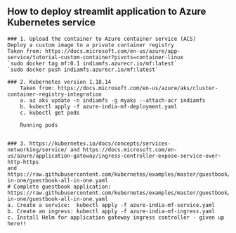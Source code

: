 ## How to deploy streamlit application to Azure Kubernetes service

    ### 1. Upload the container to Azure container service (ACS)
    Deploy a custom image to a private container registry
    Taken from: https://docs.microsoft.com/en-us/azure/app-service/tutorial-custom-container?pivots=container-linux
    `sudo docker tag mf:0.1 indiamfs.azurecr.io/mf:latest`
    `sudo docker push indiamfs.azurecr.io/mf:latest`

    ### 2. Kubernetes version 1.18.14
        Taken from: https://docs.microsoft.com/en-us/azure/aks/cluster-container-registry-integration
        a. az aks update -n indiamfs -g myaks --attach-acr indiamfs
        b. kubectl apply -f azure-india-mf-deployment.yaml
        c. kubectl get pods

        Running pods


    ### 3. https://kubernetes.io/docs/concepts/services-networking/service/ and https://docs.microsoft.com/en-us/azure/application-gateway/ingress-controller-expose-service-over-http-https
    and https://raw.githubusercontent.com/kubernetes/examples/master/guestbook/all-in-one/guestbook-all-in-one.yaml
    # Complete guestbook application: https://raw.githubusercontent.com/kubernetes/examples/master/guestbook/all-in-one/guestbook-all-in-one.yaml
    a. Create a service:  kubectl apply -f azure-india-mf-service.yaml
    b. Create an ingress: kubectl apply -f azure-india-mf-ingress.yaml
    c. Install Helm for application gateway ingress controller - given up here!!